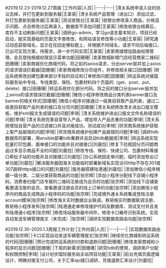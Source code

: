 #2019.12.23-2019.12.27周报
|工作内容|人员|
|----|----|
|清关系统申请入驻的协议去掉，并打包更新到服务器|王翠英|
|清关系统产品管理（进出口）添加过滤，并打包更新到服务器|王翠英|
|测试收银台|王翠英|
|收银台修改录入商品，价格显示问题、点击修改过后再录入，数据库不添加问题|王翠英|
|修改收银台结算后，库存不主动刷新问题|王翠英|
|调研go-admin，学习go语言基本知识，项目已经启动，能实现基础的页面文字类修改，和网站语言修改等小功能|王翠英|
|研究通过动态获取域名，显示在往回走哪标题上，并根据不同域名，请求不同后端接口，已出可实现方案，待需求，进一步代码实现|王翠英|
|卖家商城增加路由权限管理，会员登陆根据权限显示菜单功能|田珊珊|
|卖家商城新增门店经营商家二维码|田珊珊|
|卖家商城优化商城代码，将之前的axios请求，分出server层并加上axios的请求错误拦截器|田珊珊|
|卖家商城修改分页组件，并修改相关接口|田珊珊|
|转运系统修改创建包裹单部分字段的验证和订单修改问题|田珊珊|
|转运系统对接国际服务站中专线、专线类型、保险、包裹材料四个页面的（get、post、put、delete）接口|田珊珊|
|转运系统优化部分代码，将之前的接口分出server层并加上axios的请求错误拦截器|田珊珊|
|微信小程序修改商品分类列表banner接口及banner的相关样式|田珊珊|
|微信小程序对接通过一级类目获取产品列表，通过二级类目获取产品列表的接口及分页问题|田珊珊|
|清关系统修改清关进出口报文模板，维护xml报文生成错误的问题|李琦|
|清关系统维护进出口报文文件名称错误的问题|李琦|
|清关系统完善自营导入产品，增加导入产品去重的功能|李琦|
|清关系统增加自营产品的过滤接口并且对接成功，测试成功|李琦|
|供货商系统维护获取上架产品报错的问题|李琦|
|供货商系统维护创建产品报错的问题|李琦|
|调研tidb数据库的部署，用ansible部署tidb集群并且启动tidb数据库|李琦|
|转运系统实现批量打印包裹、面单接口的功能并且对接接口|刘晨恺|
|修复下拉框因分页问题商品过多显示商品不全的问题|刘晨恺|
|修改专线、保险、快递公司、包裹材料等接口牵扯子站的功能并且对接接口|刘晨恺|
|办公系统因走单问题，临时添加导出订单功能|刘晨恺|
|解决服务器因海关功能临时部署新域名实现访问http不存在301或307跳转https接口的问题|刘晨恺|
|服务器搭建陆港通|刘晨恺|
|添加微信小程序根据一级分类、二级分类获取商品的功能|张宗辉|
|添加小程序分配线下店铺小程序码，消费者扫描门店专属的二维码注册成为会员的功能|张宗辉|
|添加线下店铺查看邀请注册的会员，查看邀请注册会员的线上订单的功能|张宗辉|
|添加微信小程序内的商品生成商品小程序码的功能|张宗辉|
|完成境外通关系统集成登陆注册account模块|张宗辉|
|修改海关实时数据企业联调，秩钜格实时数据联调注册， 秩钜格小程序发布|张宗辉|
|陆港通走单修改维护代码及数据库，测试支付并且发布陆港通小程序|张宗辉|
|修改场站服务器中间件，修改卡口箱号识别系统，实现自动发送车辆管理报文（未完成）|张宗辉|
|调研实现数据库路由功能|张宗辉|

#2019.12.30-2020.1.3周报工作计划
|工作内容|人员|
|----|----|
|实现数据库路由功能|张宗辉|
|卡口实现自动发送车辆管理报文|张宗辉|
|继续优化商城和转运系统的代码|田珊珊|
|预计完成转运系统的付款和退款问题|田珊珊|
|修改卖家商城和小程序的显示问题|田珊珊|
|下周的新需求|田珊珊|
|研究tidb的使用，调研用户分配和权限控制|李琦|
|设计初步国际服务站主站项目功能|王翠英|
|前台充值页面逻辑设计，明确对接支付公司，关于汇率api接口调研，充值退款汇率设计|刘晨恺|

